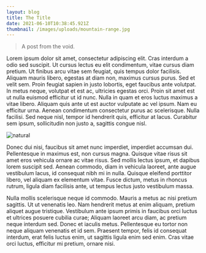 ```yaml
---
layout: blog
title: The Title
date: 2021-06-10T10:38:45.921Z
thumbnail: /images/uploads/mountain-range.jpg
---
```

> A post from the void.

Lorem ipsum dolor sit amet, consectetur adipiscing elit. Cras interdum a odio sed suscipit. Ut cursus lectus eu elit condimentum, vitae cursus diam pretium. Ut finibus arcu vitae sem feugiat, quis tempus dolor facilisis. Aliquam mauris libero, egestas at diam non, maximus cursus purus. Sed et velit sem. Proin feugiat sapien in justo lobortis, eget faucibus ante volutpat. In metus neque, volutpat et est ac, ultricies egestas orci. Proin sit amet est ut nulla euismod efficitur ut id nunc. Nulla in quam et eros luctus maximus a vitae libero. Aliquam quis ante ut est auctor vulputate ac vel ipsum. Nam eu efficitur urna. Aenean condimentum consectetur purus ac scelerisque. Nulla facilisi. Sed neque nisl, tempor id hendrerit quis, efficitur at lacus. Curabitur sem ipsum, sollicitudin non justo a, sagittis congue nisl.

![natural](/images/uploads/hope_natural_pool.jpg "The Natural")

Donec dui nisi, faucibus sit amet nunc imperdiet, imperdiet accumsan dui. Pellentesque in maximus est, non cursus magna. Quisque vitae risus sit amet eros vehicula ornare ac vitae risus. Sed mollis lectus ipsum, et dapibus lorem suscipit sed. Aenean commodo, diam in vehicula laoreet, ante augue vestibulum lacus, id consequat nibh mi in nulla. Quisque eleifend porttitor libero, vel aliquam ex elementum vitae. Fusce dictum, metus in rhoncus rutrum, ligula diam facilisis ante, ut tempus lectus justo vestibulum massa.

Nulla mollis scelerisque neque id commodo. Mauris a metus ac nisi pretium sagittis. Ut ut venenatis leo. Nam hendrerit metus at enim aliquam, pretium aliquet augue tristique. Vestibulum ante ipsum primis in faucibus orci luctus et ultrices posuere cubilia curae; Aliquam laoreet arcu diam, ac pretium neque interdum sed. Donec et iaculis metus. Pellentesque eu tortor non neque aliquam venenatis et id sem. Praesent tempor, felis id consequat interdum, erat felis luctus enim, ut sagittis ligula enim sed enim. Cras vitae orci luctus, efficitur mi pretium, ornare nisi.